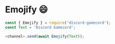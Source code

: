 # Emojify 😄

```js
const { Emojify } = require('discord-gamecord');
const Text = 'Discord Gamecord';

<channel>.send(await Emojify(Text));
```
